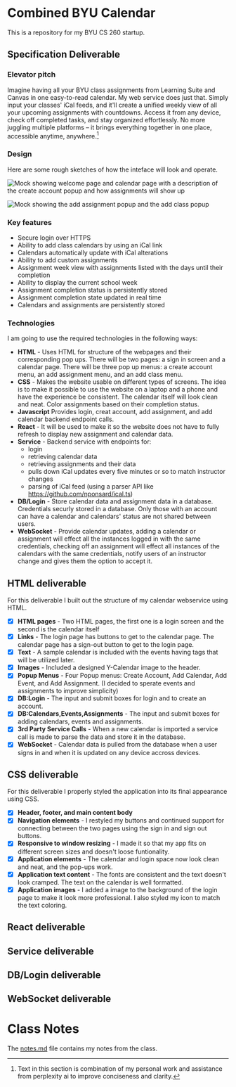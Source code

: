 # Combined BYU Calendar
This is a repository for my BYU CS 260 startup.

## Specification Deliverable
### Elevator pitch
Imagine having all your BYU class assignments from Learning Suite and Canvas in one easy-to-read calendar. My web service does just that. Simply input your classes' iCal feeds, and it'll create a unified weekly view of all your upcoming assignments with countdowns. Access it from any device, check off completed tasks, and stay organized effortlessly. No more juggling multiple platforms – it brings everything together in one place, accessible anytime, anywhere.[^*]

### Design
Here are some rough sketches of how the inteface will look and operate.

![Mock showing welcome page and calendar page with a description of the create account popup and how assignments will show up](public/mockUI_page1.JPG)

![Mock showing the add assignment popup and the add class popup](public/mockUI_page2.JPG)

### Key features
- Secure login over HTTPS
- Ability to add class calendars by using an iCal link
- Calendars automatically update with iCal alterations
- Ability to add custom assignments
- Assignment week view with assignments listed with the days until their completion
- Ability to display the current school week
- Assignment completion status is persistently stored
- Assignment completion state updated in real time
- Calendars and assignments are persistently stored

### Technologies
I am going to use the required technologies in the following ways:

- **HTML** - Uses HTML for structure of the webpages and their corresponding pop ups. There will be two pages: a sign in screen and a calendar page. There will be three pop up menus: a create account menu, an add assignment menu, and an add class menu.
- **CSS** - Makes the website usable on different types of screens. The idea is to make it possible to use the website on a laptop and a phone and have the experience be consistent. The calendar itself will look clean and neat. Color assignments based on their completion status.
- **Javascript** Provides login, creat account, add assignment, and add calendar backend endpoint calls.
- **React** - It will be used to make it so the website does not have to fully refresh to display new assignment and calendar data.
- **Service** - Backend service with endpoints for:
    - login
    - retrieving calendar data
    - retrieving assignments and their data
    - pulls down iCal updates every five minutes or so to match instructor changes
    - parsing of iCal feed (using a parser API like https://github.com/nponsard/ical.ts)
- **DB/Login** - Store calendar data and assignment data in a database. Credentials securly stored in a database. Only those with an account can have a calendar and calendars' status are not shared between users.
- **WebSocket** - Provide calendar updates, adding a calendar or assignment will effect all the instances logged in with the same credentials, checking off an assignment will effect all instances of the calendars with the same credentials, notify users of an instructor change and gives them the option to accept it.

## HTML deliverable

For this deliverable I built out the structure of my calendar webservice using HTML.

- [x] **HTML pages** - Two HTML pages, the first one is a login screen and the second is the calendar itself
- [x] **Links** - The login page has buttons to get to the calendar page. The calendar page has a sign-out button to get to the login page.
- [x] **Text** - A sample calendar is included with the events having tags that will be utilized later.
- [x] **Images** - Included a designed Y-Calendar image to the header.
- [x] **Popup Menus** - Four Popup menus: Create Account, Add Calendar, Add Event, and Add Assignment. (I decided to sperate events and assignments to improve simplicity)
- [x] **DB:Login** - The input and submit boxes for login and to create an account.
- [x] **DB:Calendars,Events,Assignments** - The input and submit boxes for adding calendars, events and assignments. 
- [x] **3rd Party Service Calls** - When a new calendar is imported a service call is made to parse the data and store it in the database.
- [x] **WebSocket** - Calendar data is pulled from the database when a user signs in and when it is updated on any device accross devices.

## CSS deliverable

For this deliverable I properly styled the application into its final appearance using CSS.

- [x] **Header, footer, and main content body**
- [x] **Navigation elements** - I restyled my buttons and continued support for connecting between the two pages using the sign in and sign out buttons.
- [x] **Responsive to window resizing** - I made it so that my app fits on different screen sizes and doesn't loose funtionality.
- [x] **Application elements** - The calendar and login space now look clean and neat, and the pop-ups work.
- [x] **Application text content** - The fonts are consistent and the text doesn't look cramped. The text on the calendar is well formatted.
- [x] **Application images** - I added a image to the background of the login page to make it look more professional. I also styled my icon to match the text coloring.

## React deliverable
## Service deliverable
## DB/Login deliverable
## WebSocket deliverable

# Class Notes
The [notes.md](notes.md) file contains my notes from the class.

[^*]: Text in this section is combination of my personal work and assistance from perplexity ai to improve conciseness and clarity.
